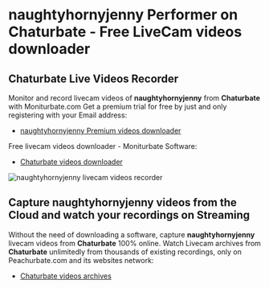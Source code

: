 # naughtyhornyjenny Performer on Chaturbate - Free LiveCam videos downloader

## Chaturbate Live Videos Recorder

Monitor and record livecam videos of **naughtyhornyjenny** from **Chaturbate** with Moniturbate.com
Get a premium trial for free by just and only registering with your Email address:
* [naughtyhornyjenny Premium videos downloader](https://moniturbate.com/request-demo-licence-key.html)

Free livecam videos downloader - Moniturbate Software:
* [Chaturbate videos downloader](https://moniturbate.com/moniturbate-download-software.html)

![naughtyhornyjenny livecam videos recorder](https://peachurnet.com/templates/moniturbate-software.png)


## Capture naughtyhornyjenny videos from the Cloud and watch your recordings on Streaming

Without the need of downloading a software, capture **naughtyhornyjenny** livecam videos from **Chaturbate** 100% online.
Watch Livecam archives from **Chaturbate** unlimitedly from thousands of existing recordings, only on Peachurbate.com and its websites network:
* [Chaturbate videos archives](https://peachurnet.com/)